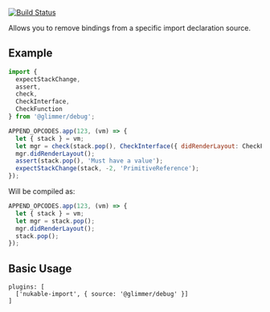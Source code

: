 [![Build Status](https://travis-ci.org/chadhietala/babel-plugin-nukable-import.svg?branch=master)](https://travis-ci.org/chadhietala/babel-plugin-nukable-import)

Allows you to remove bindings from a specific import declaration source.

## Example

```js
import {
  expectStackChange,
  assert,
  check,
  CheckInterface,
  CheckFunction
} from '@glimmer/debug';

APPEND_OPCODES.app(123, (vm) => {
  let { stack } = vm;
  let mgr = check(stack.pop(), CheckInterface({ didRenderLayout: CheckFunction }));
  mgr.didRenderLayout();
  assert(stack.pop(), 'Must have a value');
  expectStackChange(stack, -2, 'PrimitiveReference');
});
```

Will be compiled as:

```js
APPEND_OPCODES.app(123, (vm) => {
  let { stack } = vm;
  let mgr = stack.pop();
  mgr.didRenderLayout();
  stack.pop();
});
```

## Basic Usage

```
plugins: [
  ['nukable-import', { source: '@glimmer/debug' }]
]
```
